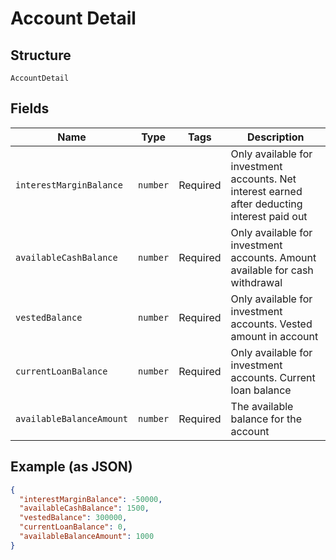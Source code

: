 
# Account Detail

## Structure

`AccountDetail`

## Fields

| Name | Type | Tags | Description |
|  --- | --- | --- | --- |
| `interestMarginBalance` | `number` | Required | Only available for investment accounts. Net interest earned after deducting interest paid out |
| `availableCashBalance` | `number` | Required | Only available for investment accounts. Amount available for cash withdrawal |
| `vestedBalance` | `number` | Required | Only available for investment accounts. Vested amount in account |
| `currentLoanBalance` | `number` | Required | Only available for investment accounts. Current loan balance |
| `availableBalanceAmount` | `number` | Required | The available balance for the account |

## Example (as JSON)

```json
{
  "interestMarginBalance": -50000,
  "availableCashBalance": 1500,
  "vestedBalance": 300000,
  "currentLoanBalance": 0,
  "availableBalanceAmount": 1000
}
```

